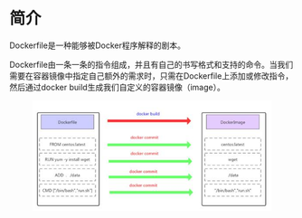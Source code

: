 # 简介

Dockerfile是一种能够被Docker程序解释的剧本。

Dockerfile由一条一条的指令组成，并且有自己的书写格式和支持的命令。当我们需要在容器镜像中指定自己额外的需求时，只需在Dockerfile上添加或修改指令，然后通过docker build生成我们自定义的容器镜像（image）。

<figure><img src="../../../.gitbook/assets/image (6) (1) (1) (1).png" alt=""><figcaption></figcaption></figure>
